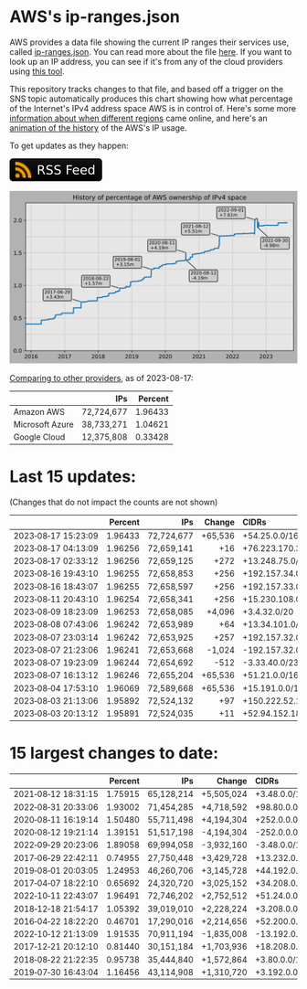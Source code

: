 # AWS's ip-ranges.json

AWS provides a data file showing the current IP ranges their
services use, called [ip-ranges.json](https://ip-ranges.amazonaws.com/ip-ranges.json).
You can read more about the file [here](https://docs.aws.amazon.com/general/latest/gr/aws-ip-ranges.html).
If you want to look up an IP address, you can see if it's from any of the cloud providers using [this tool](https://cloud-ips.s3-us-west-2.amazonaws.com/index.html).

This repository tracks changes to that file, and based off a trigger on the SNS 
topic automatically produces this chart showing how what percentage of the 
Internet's IPv4 address space AWS is in control of.  Here's some 
more [information about when different regions](announces.md) came 
online, and here's an [animation of the history](https://youtu.be/Su25yl7eol8) 
of the AWS's IP usage.

To get updates as they happen:

[![RSS Icon](images/rss_badge.svg)](https://raw.githubusercontent.com/seligman/aws-ip-ranges/master/rss.xml)

![History of AWS](history_count.svg)

[Comparing to other providers](https://github.com/seligman/cloud_sizes), as of 2023-08-17:

| | IPs | Percent |
| --- | ---: | ---: |
| Amazon AWS | 72,724,677 | 1.96433 |
| Microsoft Azure | 38,733,271 | 1.04621 |
| Google Cloud | 12,375,808 | 0.33428 |


# Last 15 updates:

(Changes that do not impact the counts are not shown)

| | Percent | IPs | Change | CIDRs |
| :--- | ---: | ---: | ---: | :--- |
| 2023&#8209;08&#8209;17&nbsp;15:23:09 | 1.96433 | 72,724,677 | +65,536 | +54.25.0.0/16 |
| 2023&#8209;08&#8209;17&nbsp;04:13:09 | 1.96256 | 72,659,141 | +16 | +76.223.170.32/28 |
| 2023&#8209;08&#8209;17&nbsp;02:33:12 | 1.96256 | 72,659,125 | +272 | +13.248.75.0/24,&nbsp;+52.94.250.80/28 |
| 2023&#8209;08&#8209;16&nbsp;19:43:10 | 1.96255 | 72,658,853 | +256 | +192.157.34.0/24 |
| 2023&#8209;08&#8209;16&nbsp;18:43:07 | 1.96255 | 72,658,597 | +256 | +192.157.33.0/24 |
| 2023&#8209;08&#8209;11&nbsp;20:43:10 | 1.96254 | 72,658,341 | +256 | +15.230.108.0/24 |
| 2023&#8209;08&#8209;09&nbsp;18:23:09 | 1.96253 | 72,658,085 | +4,096 | +3.4.32.0/20 |
| 2023&#8209;08&#8209;08&nbsp;07:43:06 | 1.96242 | 72,653,989 | +64 | +13.34.101.0/26 |
| 2023&#8209;08&#8209;07&nbsp;23:03:14 | 1.96242 | 72,653,925 | +257 | +192.157.32.0/24,&nbsp;+151.148.16.2/32 |
| 2023&#8209;08&#8209;07&nbsp;21:23:06 | 1.96241 | 72,653,668 | -1,024 | -192.157.32.0/22 |
| 2023&#8209;08&#8209;07&nbsp;19:23:09 | 1.96244 | 72,654,692 | -512 | -3.33.40.0/23 |
| 2023&#8209;08&#8209;07&nbsp;16:13:12 | 1.96246 | 72,655,204 | +65,536 | +51.21.0.0/16 |
| 2023&#8209;08&#8209;04&nbsp;17:53:10 | 1.96069 | 72,589,668 | +65,536 | +15.191.0.0/16 |
| 2023&#8209;08&#8209;03&nbsp;21:13:06 | 1.95892 | 72,524,132 | +97 | +150.222.52.128/26,&nbsp;+150.222.52.96/27,&nbsp;+52.94.152.195/32 |
| 2023&#8209;08&#8209;03&nbsp;20:13:12 | 1.95891 | 72,524,035 | +11 | +52.94.152.184/29,&nbsp;+52.94.152.192/31,&nbsp;+52.94.152.194/32 |


# 15 largest changes to date:

| | Percent | IPs | Change | CIDRs |
| :--- | ---: | ---: | ---: | :--- |
| 2021&#8209;08&#8209;12&nbsp;18:31:15 | 1.75915 | 65,128,214 | +5,505,024 | +3.48.0.0/12,&nbsp;+35.96.0.0/12,&nbsp;+3.152.0.0/13,&nbsp;... |
| 2022&#8209;08&#8209;31&nbsp;20:33:06 | 1.93002 | 71,454,285 | +4,718,592 | +98.80.0.0/12,&nbsp;+184.32.0.0/12,&nbsp;+13.184.0.0/13,&nbsp;... |
| 2020&#8209;08&#8209;11&nbsp;16:19:14 | 1.50480 | 55,711,498 | +4,194,304 | +252.0.0.0/10 |
| 2020&#8209;08&#8209;12&nbsp;19:21:14 | 1.39151 | 51,517,198 | -4,194,304 | -252.0.0.0/10 |
| 2022&#8209;09&#8209;29&nbsp;20:23:06 | 1.89058 | 69,994,058 | -3,932,160 | -3.48.0.0/12,&nbsp;-35.96.0.0/12,&nbsp;-3.240.0.0/13,&nbsp;... |
| 2017&#8209;06&#8209;29&nbsp;22:42:11 | 0.74955 | 27,750,448 | +3,429,728 | +13.232.0.0/13,&nbsp;+34.240.0.0/13,&nbsp;+35.168.0.0/13,&nbsp;... |
| 2019&#8209;08&#8209;01&nbsp;20:03:05 | 1.24953 | 46,260,706 | +3,145,728 | +44.192.0.0/10,&nbsp;-3.192.0.0/12 |
| 2017&#8209;04&#8209;07&nbsp;18:22:10 | 0.65692 | 24,320,720 | +3,025,152 | +34.208.0.0/12,&nbsp;+34.224.0.0/12,&nbsp;+13.58.0.0/15,&nbsp;... |
| 2022&#8209;10&#8209;11&nbsp;22:43:07 | 1.96491 | 72,746,202 | +2,752,512 | +51.24.0.0/13,&nbsp;+57.104.0.0/13,&nbsp;+51.20.0.0/14,&nbsp;... |
| 2018&#8209;12&#8209;18&nbsp;21:54:17 | 1.05392 | 39,019,010 | +2,228,224 | +3.208.0.0/12,&nbsp;+3.224.0.0/12,&nbsp;+13.48.0.0/15 |
| 2016&#8209;04&#8209;22&nbsp;18:22:20 | 0.46701 | 17,290,016 | +2,214,656 | +52.200.0.0/13,&nbsp;+52.208.0.0/13,&nbsp;+52.36.0.0/14,&nbsp;... |
| 2022&#8209;10&#8209;12&nbsp;21:13:09 | 1.91535 | 70,911,194 | -1,835,008 | -13.192.0.0/13,&nbsp;-16.28.0.0/14,&nbsp;-40.172.0.0/14,&nbsp;... |
| 2017&#8209;12&#8209;21&nbsp;20:12:10 | 0.81440 | 30,151,184 | +1,703,936 | +18.208.0.0/13,&nbsp;+18.204.0.0/14,&nbsp;+18.224.0.0/14,&nbsp;... |
| 2018&#8209;08&#8209;22&nbsp;21:22:35 | 0.95738 | 35,444,840 | +1,572,864 | +3.80.0.0/12,&nbsp;+3.16.0.0/14,&nbsp;+3.40.0.0/14 |
| 2019&#8209;07&#8209;30&nbsp;16:43:04 | 1.16456 | 43,114,908 | +1,310,720 | +3.192.0.0/12,&nbsp;+15.222.0.0/15,&nbsp;+15.236.0.0/15 |
